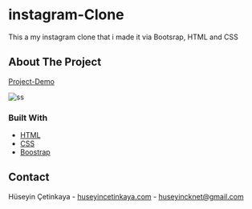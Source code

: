 # instagram-Clone
This a my  instagram clone that i made it via Bootsrap, HTML and CSS
<!-- TABLE OF CONTENTS -->

<!-- ABOUT THE PROJECT -->
## About The Project

[Project-Demo](https://epic-euler-2d87f7.netlify.app)

![ss](https://user-images.githubusercontent.com/49530032/127230157-a4efc8d3-fc6c-4cc7-ae20-8b14e88a7dfe.PNG)



### Built With
* [HTML](https://html.com/)
* [CSS](https://css.com/)
* [Boostrap](https://www.javascript.com/)

<!-- CONTACT -->
## Contact

Hüseyin Çetinkaya - [huseyincetinkaya.com](https://huseyincetinkaya.com/) - huseyincknet@gmail.com

<!-- MARKDOWN LINKS & IMAGES -->
<!-- https://www.markdownguide.org/basic-syntax/#reference-style-links -->
[contributors-shield]: https://img.shields.io/github/contributors/furkan-cat/Best-README-Template.svg?style=for-the-badge
[contributors-url]: https://github.com/furkan-cat/Best-README-Template/graphs/contributors
[forks-shield]: https://img.shields.io/github/forks/furkan-cat/Best-README-Template.svg?style=for-the-badge
[forks-url]: https://github.com/furkan-cat/Best-README-Template/network/members
[stars-shield]: https://img.shields.io/github/stars/furkan-cat/Best-README-Template.svg?style=for-the-badge
[stars-url]: https://github.com/furkan-cat/Best-README-Template/stargazers
[issues-shield]: https://img.shields.io/github/issues/furkan-cat/Best-README-Template.svg?style=for-the-badge
[issues-url]: https://github.com/furkan-cat/Best-README-Template/issues
[license-shield]: https://img.shields.io/github/license/furkan-cat/Best-README-Template.svg?style=for-the-badge
[license-url]: https://github.com/furkan-cat/Best-README-Template/blob/master/LICENSE.txt
[linkedin-shield]: https://img.shields.io/badge/-LinkedIn-black.svg?style=for-the-badge&logo=linkedin&colorB=555
[linkedin-url]: https://www.linkedin.com/in/furkan-%C3%A7at-20174216/
[product-screenshot]: images/project.png
